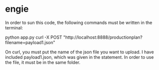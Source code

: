 # engie

In order to sun this code, the following commands must be written in the terminal:

python app.py
curl -X POST "http://localhost:8888/productionplan?filename=payload1.json"

On curl, you must put the name of the json file you want to upload. I have included payload1.json, which was given in the statement. In order to use the file, it must be in the same folder.
